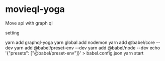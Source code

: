 # movieql-yoga
 Move api with graph ql

 setting 

yarn add graphql-yoga
yarn global add nodemon
yarn add @babel/core --dev
yarn add @babel/preset-env --dev
yarn add @babel/node --dev
echo '{"presets": ["@babel/preset-env"]}' > babel.config.json
yarn start
